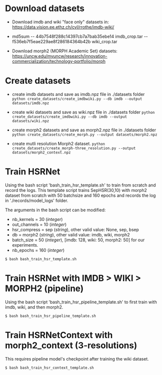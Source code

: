 # Download datasets

- Download imdb and wiki "face only" datasets in:
https://data.vision.ee.ethz.ch/cvl/rrothe/imdb-wiki/
- md5sum
-- 44b7548f288c14397cb7a7bab35ebe14  imdb_crop.tar
-- f536eb7f5eae229ae8f286184364b42b  wiki_crop.tar

- Download morph2 (MORPH Academic Set) datasets:
https://uncw.edu/myuncw/research/innovation-commercialization/technology-portfolio/morph

# Create datasets

- create imdb datasets and save as imdb.npz file in ./datasets folder
``` python create_datasets/create_imdbwiki.py --db imdb --output datasets/imdb.npz ```
- create wiki datasets and save as wiki.npz file in ./datasets folder
``` python create_datasets/create_imdbwiki.py --db imdb --output datasets/wiki.npz ```
- create morph2 datasets and save as morph2.npz file in ./datasets folder
``` python create_datasets/create_morph.py --output datasets/morph2.npz ```

- create mutli resolution Morph2 dataset.
``` python create_datasets/create_morph-three_resolution.py --output datasets/morph2_context.npz ```

# Train HSRNet
Using the bash script 'bash_train_hsr_template.sh' to train from scratch and record the logs.
This template script trains SepHSR(30,10) with morph2 dataset from scratch with 50 batchsize and 160 epochs and records the log in './records/model_logs' folder.

The arguments in the bash script can be modified:

- nb_kernels = 30 (*integer*)
- out_channels = 10 (*integer*)
- hsr_compress = sep (*string*),  other valid value: None, sep, bsep
- db = morph2 (*string*), other valid value: imdb, wiki, morph2
- batch_size = 50 (*integer*), [imdb: 128, wiki: 50, morph2: 50] for our experiments.
- nb_epochs = 160 (*integer*)

```console
$ bash bash_train_hsr_template.sh
```

# Train HSRNet with IMDB > WIKI > MORPH2 (pipeline)
Using the bash script 'bash_train_hsr_pipeline_template.sh' to first train with imdb, wiki, and then morph2.

```console
$ bash bash_train_hsr_pipeline_template.sh
```

# Train HSRNetContext with morph2_context (3-resolutions)
This requires pipeline model's checkpoint after training the wiki dataset.
```console
$ bash bash_train_hsr_context_template.sh
```